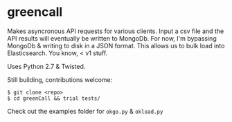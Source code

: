 greencall
=========

Makes asyncronous API requests for various clients. Input a csv file and
the API results will eventually be written to MongoDb. For now, I'm
bypassing MongoDb & writing to disk in a JSON format. This allows us
to bulk load into Elasticsearch. You know, < v1 stuff. 

Uses Python 2.7 & Twisted.

Still building, contributions welcome:

``` Shell
$ git clone <repo>
$ cd greenCall && trial tests/
```

Check out the examples folder for ```okgo.py``` & ```okload.py```